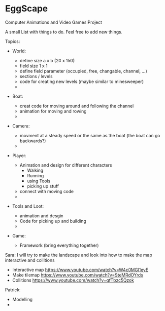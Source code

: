 # EggScape
Computer Animations and Video Games Project

A small List with things to do.
Feel free to add new things.

Topics:

 - World:
	- define size	a x b (20 x 150)
	- field size	1 x 1 
	- define field parameter (occupied, free, changable, channel, ...)
	- sections / levels
	- code for creating new levels (maybe similar to minesweeper)
	- 

 - Boat:
	- creat code for moving around and following the channel
	- animation for moving and rowing
	- 

 - Camera:
	- movment at a steady speed or the same as the boat (the boat can go backwards?)
	- 

 - Player:
	- Animation and design for different characters
		- Walking
		- Running
		- using Tools
		- picking up stuff
	- connect with moving code
	- 

 - Tools and Loot:
	- animation and desgin
	- Code for picking up and building 
	-

 - Game:
	- Framework (bring everything together)

Sara: I will try to make the landscape and look into how to make the map interactive and collitions
- Interactive map https://www.youtube.com/watch?v=W4c0MGl1eyE
- Make tilemap https://www.youtube.com/watch?v=SteMRdOYrds
- Collitions https://www.youtube.com/watch?v=qfTbzc5Qzok

Patrick: 
- Modelling
- 
